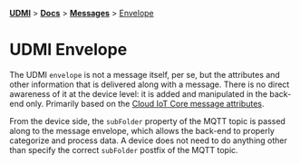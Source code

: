 [**UDMI**](../../) \> [**Docs**](../) \> [**Messages**](./)
\> [Envelope](#)

# UDMI Envelope

The UDMI `envelope` is not a message itself, per se, but the attributes and other information that
is delivered along with a message. There is no direct awareness of it at the device level: it is
added and manipulated in the back-end only. Primarily based on the
[Cloud IoT Core message attributes](https://cloud.google.com/iot/docs/how-tos/mqtt-bridge#publishing_telemetry_events).

From the device side, the `subFolder` property of the MQTT topic is passed along to the message
envelope, which allows the back-end to properly categorize and process data. A device does not need
to do anything other than specify the correct `subFolder` postfix of the MQTT topic.
